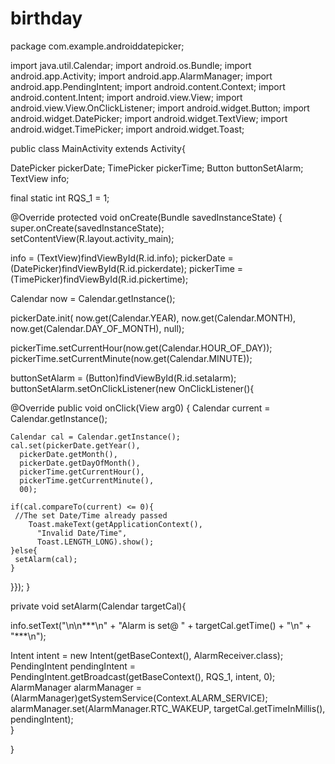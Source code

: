 # birthday
package com.example.androiddatepicker;

import java.util.Calendar;
import android.os.Bundle;
import android.app.Activity;
import android.app.AlarmManager;
import android.app.PendingIntent;
import android.content.Context;
import android.content.Intent;
import android.view.View;
import android.view.View.OnClickListener;
import android.widget.Button;
import android.widget.DatePicker;
import android.widget.TextView;
import android.widget.TimePicker;
import android.widget.Toast;

public class MainActivity extends Activity{
 
 DatePicker pickerDate;
 TimePicker pickerTime;
 Button buttonSetAlarm;
 TextView info;
 
 final static int RQS_1 = 1;

 @Override
 protected void onCreate(Bundle savedInstanceState) {
  super.onCreate(savedInstanceState);
  setContentView(R.layout.activity_main);
  
  info = (TextView)findViewById(R.id.info);
  pickerDate = (DatePicker)findViewById(R.id.pickerdate);
  pickerTime = (TimePicker)findViewById(R.id.pickertime);
  
  Calendar now = Calendar.getInstance();

  pickerDate.init(
    now.get(Calendar.YEAR), 
    now.get(Calendar.MONTH), 
    now.get(Calendar.DAY_OF_MONTH), 
    null);
  
  pickerTime.setCurrentHour(now.get(Calendar.HOUR_OF_DAY));
  pickerTime.setCurrentMinute(now.get(Calendar.MINUTE));
  
  buttonSetAlarm = (Button)findViewById(R.id.setalarm);
  buttonSetAlarm.setOnClickListener(new OnClickListener(){

   @Override
   public void onClick(View arg0) {
    Calendar current = Calendar.getInstance();
    
    Calendar cal = Calendar.getInstance();
    cal.set(pickerDate.getYear(), 
      pickerDate.getMonth(), 
      pickerDate.getDayOfMonth(), 
      pickerTime.getCurrentHour(), 
      pickerTime.getCurrentMinute(), 
      00);
    
    if(cal.compareTo(current) <= 0){
     //The set Date/Time already passed
        Toast.makeText(getApplicationContext(), 
          "Invalid Date/Time", 
          Toast.LENGTH_LONG).show();
    }else{
     setAlarm(cal);
    }
    
   }});
 }
 
 private void setAlarm(Calendar targetCal){

  info.setText("\n\n***\n"
    + "Alarm is set@ " + targetCal.getTime() + "\n"
    + "***\n");
  
  Intent intent = new Intent(getBaseContext(), AlarmReceiver.class);
  PendingIntent pendingIntent = PendingIntent.getBroadcast(getBaseContext(), RQS_1, intent, 0);
  AlarmManager alarmManager = (AlarmManager)getSystemService(Context.ALARM_SERVICE);
  alarmManager.set(AlarmManager.RTC_WAKEUP, targetCal.getTimeInMillis(), pendingIntent);   
 }

}
